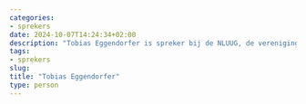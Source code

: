 ```yaml
---
categories:
- sprekers
date: 2024-10-07T14:24:34+02:00
description: "Tobias Eggendorfer is spreker bij de NLUUG, de vereniging voor open systemen en open standaarden. Lees meer over deze spreker."
tags:
- sprekers
slug:
title: "Tobias Eggendorfer"
type: person
---
```


